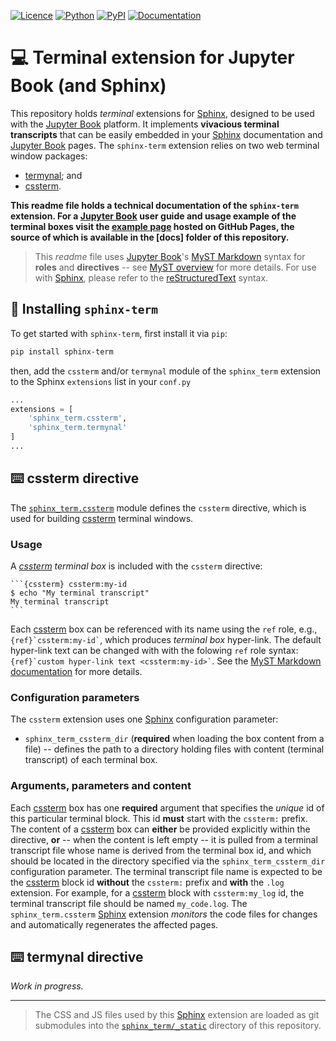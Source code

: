 [![Licence][licence-badge]][licence-link]
[![Python][python-badge]][python-link]
[![PyPI][pypi-badge]][pypi-link]
[![Documentation][doc-badge]][doc-link]

[licence-badge]: https://img.shields.io/github/license/so-cool/sphinx-term.svg
[licence-link]: https://github.com/so-cool/sphinx-term/blob/master/LICENCE
[python-badge]: https://img.shields.io/badge/python-3.5-blue.svg
[python-link]: https://github.com/so-cool/sphinx-term
[pypi-badge]: https://img.shields.io/pypi/v/sphinx-term.svg
[pypi-link]: https://pypi.org/project/sphinx-term
[doc-badge]: https://img.shields.io/badge/read-documentation-blue.svg
[doc-link]: https://so-cool.github.io/sphinx-term

# :computer: Terminal extension for Jupyter Book (and Sphinx) #

This repository holds *terminal* extensions for [Sphinx], designed to be used
with the [Jupyter Book] platform.
It implements **vivacious terminal transcripts** that can be easily embedded
in your [Sphinx] documentation and [Jupyter Book] pages.
The `sphinx-term` extension relies on two web terminal window packages:
* [termynal]; and
* [cssterm].

**This readme file holds a technical documentation of the `sphinx-term`
extension.
For a [Jupyter Book] user guide and usage example of the terminal boxes
visit the [example page] hosted on GitHub Pages, the source of which is
available in the [docs] folder of this repository.**

> This *readme* file uses [Jupyter Book]'s [MyST Markdown] syntax for **roles**
  and **directives** -- see [MyST overview] for more details.
  For use with [Sphinx], please refer to the [reStructuredText] syntax.

## :snake: Installing `sphinx-term` ##

To get started with `sphinx-term`, first install it via `pip`:
```bash
pip install sphinx-term
```
then, add the `cssterm` and/or `termynal` module of the `sphinx_term`
extension to the Sphinx `extensions` list in your `conf.py`
```Python
...
extensions = [
    'sphinx_term.cssterm',
    'sphinx_term.termynal'
]
...
```

## :keyboard: cssterm directive ##

The [`sphinx_term.cssterm`](sphinx_term/cssterm.py) module defines the
`cssterm` directive, which is used for building [cssterm] terminal windows.

### Usage ###

A *[cssterm] terminal box* is included with the `cssterm` directive:

````text
```{cssterm} cssterm:my-id
$ echo "My terminal transcript"
My terminal transcript
```
````

Each [cssterm] box can be referenced with its name using the `ref` role,
e.g., `` {ref}`cssterm:my-id` ``, which produces *terminal box* hyper-link.
The default hyper-link text can be changed with with the folowing `ref` role
syntax: `` {ref}`custom hyper-link text <cssterm:my-id>` ``.
See the [MyST Markdown documentation] for more details.

### Configuration parameters ###

The `cssterm` extension uses one [Sphinx] configuration parameter:

* `sphinx_term_cssterm_dir` (**required** when loading the box content
  from a file) -- defines the path to a directory holding files with content
  (terminal transcript) of each terminal box.

### Arguments, parameters and content ###

Each [cssterm] box has one **required** argument that specifies
the *unique* id of this particular terminal block.
This id **must** start with the `cssterm:` prefix.
The content of a [cssterm] box can **either** be provided explicitly within the
directive, **or** -- when the content is left empty -- it is pulled from a
terminal transcript file whose name is derived from the terminal box id,
and which should be located in the directory specified via the
`sphinx_term_cssterm_dir` configuration parameter.
The terminal transcript file name is expected to be the [cssterm] block id
**without** the `cssterm:` prefix and **with** the `.log` extension.
For example, for a [cssterm] block with `cssterm:my_log` id, the terminal
transcript file should be named `my_code.log`.
The `sphinx_term.cssterm` [Sphinx] extension *monitors* the code files for
changes and automatically regenerates the affected pages.

## :keyboard: termynal directive ##

*Work in progress.*

---

> The CSS and JS files used by this [Sphinx] extension are loaded as
  git submodules into the [`sphinx_term/_static`](sphinx_term/_static)
  directory of this repository.

[sphinx]: https://www.sphinx-doc.org/
[jupyter book]: https://jupyterbook.org/
[termynal]: https://github.com/ines/termynal
[cssterm]: https://github.com/nstephens/cssterm
[example page]: https://so-cool.github.io/sphinx-term
[doc]: docs
[myst markdown]: https://myst-parser.readthedocs.io/
[myst overview]: https://jupyterbook.org/content/myst.html
[reStructuredText]: https://docutils.sourceforge.io/rst.html
[MyST Markdown documentation]: https://myst-parser.readthedocs.io/en/latest/syntax/syntax.html#targets-and-cross-referencing
